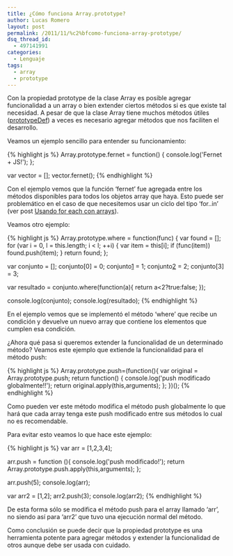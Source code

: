 ```yaml
---
title: ¿Cómo funciona Array.prototype?
author: Lucas Romero
layout: post
permalink: /2011/11/%c2%bfcomo-funciona-array-prototype/
dsq_thread_id:
  - 497141991
categories:
  - Lenguaje
tags:
  - array
  - prototype
---
```

Con la propiedad prototype de la clase Array es posible agregar funcionalidad a un array o bien extender ciertos métodos si es que existe tal necesidad. A pesar de que la clase Array tiene muchos métodos útiles ([prototypeDef][1]) a veces es necesario agregar métodos que nos faciliten el desarrollo.

Veamos un ejemplo sencillo para entender su funcionamiento:

{% highlight js %}
Array.prototype.fernet = function() {
    console.log('Fernet + JS!');
};
    
var vector = [];
vector.fernet();
 {% endhighlight %}

Con el ejemplo vemos que la función &#8216;fernet&#8217; fue agregada entre los métodos disponibles para todos los objetos array que haya. Esto puede ser problemático en el caso de que necesitemos usar un ciclo del tipo &#8216;for..in&#8217; (ver post [Usando for each con arrays][2]).

Veamos otro ejemplo:  
<!--more-->

{% highlight js %}
Array.prototype.where = function(func) {
    var found = [];
    for (var i = 0, l = this.length; i &lt; l; ++i) {
        var item = this[i];
        if (func(item))
            found.push(item);
    }
    return found;
};

var conjunto = [];
conjunto[0] = 0;
conjunto[1] = 1;
conjunto[2] = 2;
conjunto[3] = 3;

var resultado = conjunto.where(function(a){
    return a&lt;2?true:false;
});

console.log(conjunto);
console.log(resultado);
 {% endhighlight %}

En el ejemplo vemos que se implementó el método &#8216;where&#8217; que recibe un condición y devuelve un nuevo array que contiene los elementos que cumplen esa condición.

¿Ahora qué pasa si queremos extender la funcionalidad de un determinado método? Veamos este ejemplo que extiende la funcionalidad para el método push:

{% highlight js %}
Array.prototype.push=(function(){
    var original = Array.prototype.push;
    return function() {
        console.log('push modificado globalmente!!');
        return original.apply(this,arguments);
    };
})();
 {% endhighlight %}

Como pueden ver este método modifica el método push globalmente lo que hará que cada array tenga este push modificado entre sus métodos lo cual no es recomendable.

Para evitar esto veamos lo que hace este ejemplo:

{% highlight js %}
var arr = [1,2,3,4];

arr.push = function (){
    console.log('push modificado!');
    return Array.prototype.push.apply(this,arguments);
};

arr.push(5);
console.log(arr);

var arr2 = [1,2];
arr2.push(3);
console.log(arr2);
 {% endhighlight %}

De esta forma sólo se modifica el método push para el array llamado &#8216;arr&#8217;, no siendo así para &#8216;arr2&#8217; que tuvo una ejecución normal del método.

Como conclusión se puede decir que la propiedad prototype es una herramienta potente para agregar métodos y extender la funcionalidad de otros aunque debe ser usada con cuidado.

 [1]: https://developer.mozilla.org/en/JavaScript/Reference/Global_Objects/Array/prototype "Definición de prototype"
 [2]: http://www.fernetjs.com/2011/10/usando-for-each-con-arrays/ "Usando for each con arrays"